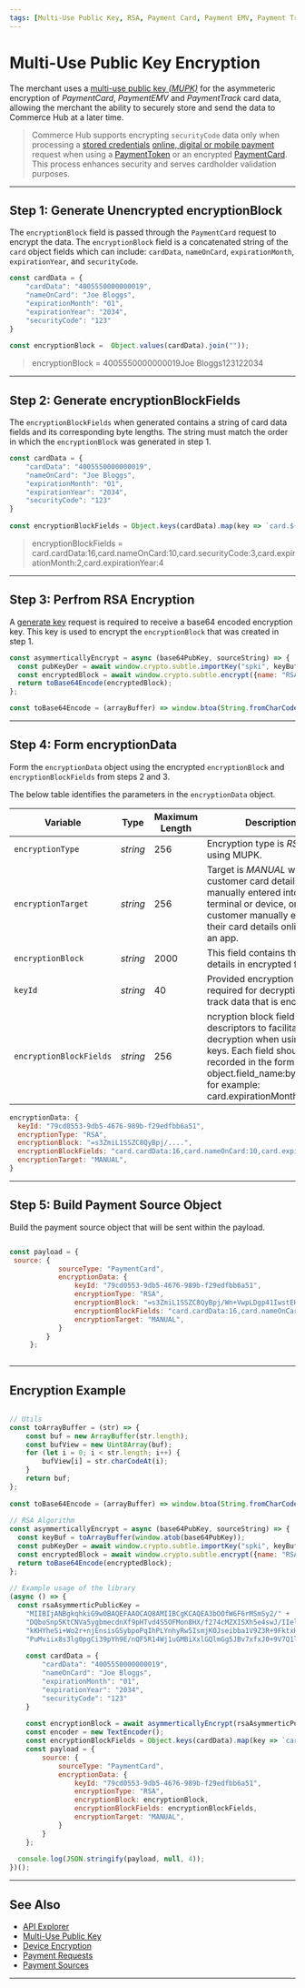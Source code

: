 ```yaml
---
tags: [Multi-Use Public Key, RSA, Payment Card, Payment EMV, Payment Track]
---
```


# Multi-Use Public Key Encryption

The merchant uses a [multi-use public key _(MUPK)_](?path=docs/Online-Mobile-Digital/Secure-Data-Capture/Multi-Use-Public-Key/Multi-Use-Public-Key-Management.md) for the asymmeteric encryption of _PaymentCard_, _PaymentEMV_ and _PaymentTrack_ card data, allowing the merchant the ability to securely store and send the data to Commerce Hub at a later time.

<!-- theme: info -->
> Commerce Hub supports encrypting `securityCode` data only when processing a [stored credentials](?path=docs/Resources/Guides/Stored-Credentials.md) [online, digital or mobile payment](?path=docs/Getting-Started/Getting-Started-Online.md) request when using a [PaymentToken](?path=docs/Resources/API-Documents/Payments_VAS/Payment-Token.md) or an encrypted [PaymentCard](?path=docs/Resources/Guides/Payment-Sources/Payment-Card.md). This process enhances security and serves cardholder validation purposes.

---

## Step 1: Generate Unencrypted encryptionBlock

The `encryptionBlock` field is passed through the `PaymentCard` request to encrypt the data. The `encryptionBlock` field is a concatenated string of the `card` object fields which can include: `cardData`, `nameOnCard`, `expirationMonth`, `expirationYear`, and `securityCode`.

```javascript
const cardData = {
    "cardData": "4005550000000019",
    "nameOnCard": "Joe Bloggs",
    "expirationMonth": "01",
    "expirationYear": "2034",
    "securityCode": "123"
}
  
const encryptionBlock =  Object.values(cardData).join(""));
```

<!-- theme: example -->
> encryptionBlock = 4005550000000019Joe Bloggs123122034

---

## Step 2:  Generate encryptionBlockFields

The `encryptionBlockFields` when generated contains a string of card data fields and its corresponding byte lengths. The string must match the order in which the `encryptionBlock` was generated in step 1.

```javascript
const cardData = {
    "cardData": "4005550000000019",
    "nameOnCard": "Joe Bloggs",
    "expirationMonth": "01",
    "expirationYear": "2034",
    "securityCode": "123"
}
  
const encryptionBlockFields = Object.keys(cardData).map(key => `card.${key}:${encoder.encode(cardData[key]).length}`).join(',');
```

<!-- theme: example -->
> encryptionBlockFields = card.cardData:16,card.nameOnCard:10,card.securityCode:3,card.expirationMonth:2,card.expirationYear:4

---

## Step 3: Perfrom RSA Encryption

A [generate key](?path=docs/Online-Mobile-Digital/Secure-Data-Capture/Multi-Use-Public-Key/Multi-Use-Public-Key-Management.md#generate-key) request is required  to receive a base64 encoded encryption key. This key is used to encrypt the `encryptionBlock` that was created in step 1.

```javascript
const asymmerticallyEncrypt = async (base64PubKey, sourceString) => {  const keyBuf = toArrayBuffer(window.atob(base64PubKey));
  const pubKeyDer = await window.crypto.subtle.importKey("spki", keyBuf, { name: "RSA-OAEP", hash: "SHA-256", }, true, ["encrypt"]);
  const encryptedBlock = await window.crypto.subtle.encrypt({name: "RSA-OAEP",}, pubKeyDer, new TextEncoder().encode(sourceString));
  return toBase64Encode(encryptedBlock);
};

const toBase64Encode = (arrayBuffer) => window.btoa(String.fromCharCode(...new Uint8Array(arrayBuffer)));
```

---

## Step 4: Form encryptionData

Form the `encryptionData` object using the encrypted `encryptionBlock` and `encryptionBlockFields` from steps 2 and 3.

The below table identifies the parameters in the `encryptionData` object.

| Variable | Type | Maximum Length | Description |
| -------- | ---- | ------- | -----------|
| `encryptionType` | _string_ | 256 | Encryption type is _RSA_ when using MUPK. |
| `encryptionTarget` | _string_ | 256 | Target is _MANUAL_ when a customer card details are manually entered into a terminal or device, or when a customer manually enters their card details online or in an app. |
| `encryptionBlock` | _string_ | 2000 | This field contains the card details in encrypted form. |
| `keyId` | _string_ | 40 | Provided encryption key required for decryption of track data that is encrypted. |
| `encryptionBlockFields` | _string_ | 256 | ncryption block field descriptors to facilitate decryption when using public keys. Each field should be recorded in the form of the object.field_name:byte_count, for example: card.expirationMonth:2. |

```javascript
encryptionData: {
  keyId: "79cd0553-9db5-4676-989b-f29edfbb6a51",
  encryptionType: "RSA",
  encryptionBlock: "=s3ZmiL1SSZC8QyBpj/....",
  encryptionBlockFields: "card.cardData:16,card.nameOnCard:10,card.expirationMonth:2,card.expirationYear:4,card.securityCode:3",
  encryptionTarget: "MANUAL",
}
```

---

## Step 5: Build Payment Source Object

Build the payment source object that will be sent within the payload.

```javascript

const payload = {       
 source: {
            sourceType: "PaymentCard",
            encryptionData: {
                keyId: "79cd0553-9db5-4676-989b-f29edfbb6a51",
                encryptionType: "RSA",
                encryptionBlock: "=s3ZmiL1SSZC8QyBpj/Wn+VwpLDgp41IwstEHQS8u4EQJ....",
                encryptionBlockFields: "card.cardData:16,card.nameOnCard:10,card.expirationMonth:2,card.expirationYear:4,card.securityCode:3",,
                encryptionTarget: "MANUAL",
            }
         }
     };
     
```

---

## Encryption Example

```javascript

// Utils
const toArrayBuffer = (str) => {
    const buf = new ArrayBuffer(str.length);
    const bufView = new Uint8Array(buf);
    for (let i = 0; i < str.length; i++) {
        bufView[i] = str.charCodeAt(i);
    }
    return buf;
};
  
const toBase64Encode = (arrayBuffer) => window.btoa(String.fromCharCode(...new Uint8Array(arrayBuffer)));
  
// RSA Algorithm
const asymmerticallyEncrypt = async (base64PubKey, sourceString) => {
  const keyBuf = toArrayBuffer(window.atob(base64PubKey));
  const pubKeyDer = await window.crypto.subtle.importKey("spki", keyBuf, { name: "RSA-OAEP", hash: "SHA-256", }, true, ["encrypt"]);
  const encryptedBlock = await window.crypto.subtle.encrypt({name: "RSA-OAEP",}, pubKeyDer, new TextEncoder().encode(sourceString));
  return toBase64Encode(encryptedBlock);
};
  
// Example usage of the library
(async () => {  
  const rsaAsymmerticPublicKey =
    "MIIBIjANBgkqhkiG9w0BAQEFAAOCAQ8AMIIBCgKCAQEA3bOOfW6F6rMSmSy2/" +
    "DQboSnp5KtCNVa5ygbmecdnXf9pHTvd4S5OFMon8HX/f274cMZXISXh5e4swJ/IIelCszxMjOmH1UzbihgoMPen+9sh+Nc9qNJ0MJ+ZSTGiY4EvtUdiamYa" +
    "kKHYheSi+Wo2r+njEnsisGSybpoPqIhPLYnhyRw5IsmjKOJseibba1V9Z3R+9FktxHamYjCaOYTq58zPg4z2Txt9iuu9sOL1EXsRuNFvw6YadPHrBaDYIK/" +
    "PuMviix8s3lg0pgCi39pYh9E/nQF5R14Wj1uGMBiXxlGQlmGg5JBv7xfxJ0+9V7Q1lIaSbeX7+jwIqyIpTuyPdQIDAQAB";
  
    const cardData = {
        "cardData": "4005550000000019",
        "nameOnCard": "Joe Bloggs",
        "expirationMonth": "01",
        "expirationYear": "2034",
        "securityCode": "123"
    }
      
    const encryptionBlock = await asymmerticallyEncrypt(rsaAsymmerticPublicKey, Object.values(cardData).join(""));
    const encoder = new TextEncoder();
    const encryptionBlockFields = Object.keys(cardData).map(key => `card.${key}:${encoder.encode(cardData[key]).length}`).join(',');
    const payload = {
        source: {
            sourceType: "PaymentCard",
            encryptionData: {
                keyId: "79cd0553-9db5-4676-989b-f29edfbb6a51",
                encryptionType: "RSA",
                encryptionBlock: encryptionBlock,
                encryptionBlockFields: encryptionBlockFields,
                encryptionTarget: "MANUAL",
            }
        }
    };
  
  console.log(JSON.stringify(payload, null, 4));
})();

```

---

## See Also

- [API Explorer](../api/?type=post&path=/payments/v1/charges)
- [Multi-Use Public Key](?path=docs/Resources/Guides/Multi-Use-Public-Key/Multi-Use-Public-Key.md)
- [Device Encryption](?path=docs/In-Person/Integrations/Encrypted-PIN-Pad.md)
- [Payment Requests](?path=docs/Resources/API-Documents/Payments/Payments.md)
- [Payment Sources](?path=docs/Resources/API-Documents/Payments/Payments.md)

---
